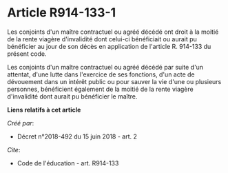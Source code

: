 # Article R914-133-1

Les conjoints d'un maître contractuel ou agréé décédé ont droit à la moitié de la rente viagère d'invalidité dont celui-ci
bénéficiait ou aurait pu bénéficier au jour de son décès en application de l'article R. 914-133 du présent code. 

Les conjoints d'un maître contractuel ou agréé décédé par suite d'un attentat, d'une lutte dans l'exercice de ses fonctions,
d'un acte de dévouement dans un intérêt public ou pour sauver la vie d'une ou plusieurs personnes, bénéficient également de
la moitié de la rente viagère d'invalidité dont aurait pu bénéficier le maître.

**Liens relatifs à cet article**

_Créé par_:

  - Décret n°2018-492 du 15 juin 2018 - art. 2

_Cite_:

  - Code de l'éducation - art. R914-133
